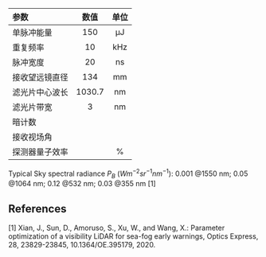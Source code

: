 |参数|数值|单位|
|:--|:--:|:--:|
|单脉冲能量|150|μJ|
|重复频率|10|kHz|
|脉冲宽度|20|ns|
|接收望远镜直径|134|mm|
|滤光片中心波长|1030.7|nm|
|滤光片带宽|3|nm|
|暗计数|||
|接收视场角|||
|探测器量子效率||%|

Typical Sky spectral radiance $P_B$ ($Wm^{-2}sr^{-1}nm^{-1}$): 0.001 @1550 nm; 0.05 @1064 nm; 0.12 @532 nm; 0.03 @355 nm [1]

## References

[1] Xian, J., Sun, D., Amoruso, S., Xu, W., and Wang, X.: Parameter optimization of a visibility LiDAR for sea-fog early warnings, Optics Express, 28, 23829-23845, 10.1364/OE.395179, 2020.
